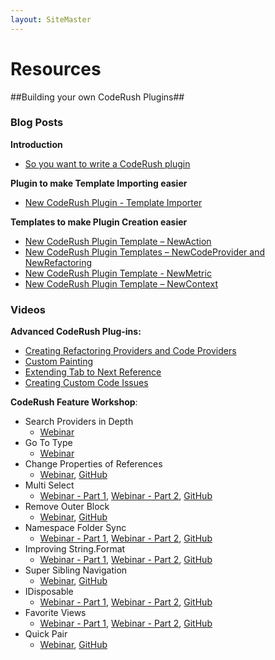 ```yaml
---
layout: SiteMaster
---
```


# Resources #

##Building your own CodeRush Plugins##


### Blog Posts ###

**Introduction**

  * [So you want to write a CodeRush plugin](https://community.devexpress.com/blogs/rorybecker/archive/2014/02/18/so-you-want-to-write-a-coderush-plugin.aspx)

**Plugin to make Template Importing easier** 

  * [New CodeRush Plugin - Template Importer](https://community.devexpress.com/blogs/rorybecker/archive/2014/03/03/new-coderush-plugin-template-importer.aspx)

**Templates to make Plugin Creation easier**

  * [New CodeRush Plugin Template – NewAction](https://community.devexpress.com/blogs/rorybecker/archive/2014/02/27/new-coderush-plugin-template-newaction.aspx)
  * [New CodeRush Plugin Templates – NewCodeProvider and NewRefactoring](https://community.devexpress.com/blogs/rorybecker/archive/2014/03/04/new-coderush-plugin-templates-newcodeprovider-and-newrefactoring.aspx)
  * [New CodeRush Plugin Template - NewMetric](https://community.devexpress.com/blogs/rorybecker/archive/2014/03/17/new-coderush-plugin-template-newmetric.aspx)
  * [New CodeRush Plugin Template – NewContext](https://community.devexpress.com/blogs/rorybecker/archive/2014/04/24/new-coderush-plugin-template-newcontext.aspx)

### Videos ###

**Advanced CodeRush Plug-ins:** 

  * [Creating Refactoring Providers and Code Providers](https://www.youtube.com/watch?v=4Ia0ZcfuUNA)
  * [Custom Painting](https://www.youtube.com/watch?v=fC1Gi0goV6c)
  * [Extending Tab to Next Reference](https://www.youtube.com/watch?v=6fHwa4_nglw)
  * [Creating Custom Code Issues](https://www.youtube.com/watch?v=tVwbkDH-feg)

**CodeRush Feature Workshop**: 

  * Search Providers in Depth
	  * [Webinar](https://www.youtube.com/watch?v=5gARUMCdnJM)
  * Go To Type
	  * [Webinar](https://www.youtube.com/watch?v=lVVeBsi_5pQ)
  * Change Properties of References
	  * [Webinar](https://www.youtube.com/watch?v=CyCA5kwvxi0), [GitHub](https://github.com/rorybecker/CR_ProjectReferenceDefaults)
  * Multi Select 
	  * [Webinar - Part 1](https://www.youtube.com/watch?v=MaHb40wyRAs), [Webinar - Part 2](https://www.youtube.com/watch?v=ShmEFJM8hN0), [GitHub](https://github.com/rorybecker/CR_MultiSelect/)
  * Remove Outer Block
	  * [Webinar](https://www.youtube.com/watch?v=exJXrK1x1yw), [GitHub](https://github.com/rorybecker/CR_RemoveOuterBlock)
  * Namespace Folder Sync 
	  * [Webinar - Part 1](https://www.youtube.com/watch?v=gCwegrbWk6s), [Webinar - Part 2](https://www.youtube.com/watch?v=sNR8RYL4EyQ), [GitHub](https://github.com/rorybecker/CR_SyncNamespacesToFolder)
  * Improving String.Format 
	  * [Webinar - Part 1](https://www.youtube.com/watch?v=iIiytvG2zu8), [Webinar - Part 2](https://www.youtube.com/watch?v=MOwvcoCglFQ), [GitHub](https://github.com/rorybecker/CR_StringFormatter)
  * Super Sibling Navigation
	  * [Webinar](https://www.youtube.com/watch?v=OgcsZdyo4zI), [GitHub](https://github.com/rorybecker/CR_SuperSiblingNav)
  * IDisposable 
	  * [Webinar - Part 1](https://www.youtube.com/watch?v=nwI3v_FSaRA), [Webinar - Part 2](https://www.youtube.com/watch?v=gkR2HGrpO2k), [GitHub](https://github.com/rorybecker/CR_Disposomatic)
  * Favorite Views 
	  * [Webinar - Part 1](https://www.youtube.com/watch?v=sXD5Rb30sTY), [Webinar - Part 2](https://www.youtube.com/watch?v=-HhBi6yaI64), [GitHub](https://github.com/rorybecker/CR_FavoriteViews/)
  * Quick Pair
	  * [Webinar](https://www.youtube.com/watch?v=hxRZMgOF_qc), [GitHub](https://github.com/rorybecker/CR_QuickPair)